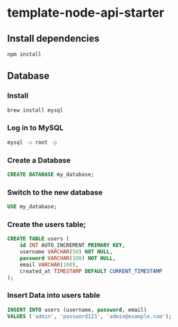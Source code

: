 # template-node-api-starter

## Install dependencies

```bash
npm install
```

## Database

### Install

```bash
brew install mysql
```

### Log in to MySQL

```bash
mysql -u root -p
```

### Create a Database

```sql
CREATE DATABASE my_database;
```

### Switch to the new database

```sql
USE my_database;
```

### Create the users table;

```sql
CREATE TABLE users (
    id INT AUTO_INCREMENT PRIMARY KEY,
    username VARCHAR(50) NOT NULL,
    password VARCHAR(100) NOT NULL,
    email VARCHAR(100),
    created_at TIMESTAMP DEFAULT CURRENT_TIMESTAMP
);
```

### Insert Data into users table

```sql
INSERT INTO users (username, password, email)
VALUES ('admin', 'password123', 'admin@example.com');
```
